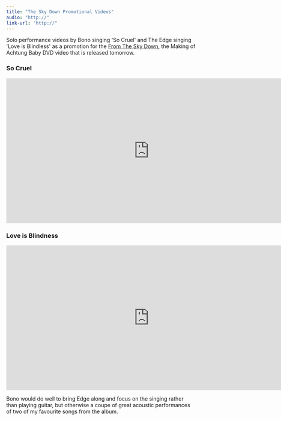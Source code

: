 ```yaml
---
title: "The Sky Down Promotional Videos"
audio: "http://"
link-url: "http://"
---
```

<p>Solo performance videos by Bono singing 'So Cruel' and The Edge singing 'Love is Blindless' as a promotion for the <a href="http://www.amazon.ca/gp/product/B005SD25WA/ref=as_li_ss_tl?ie=UTF8&tag=farawsoclos0a-20&linkCode=as2&camp=15121&creative=390961&creativeASIN=B005SD25WA">From The Sky Down</a>, the Making of Achtung Baby DVD video that is released tomorrow.</p>
<h3>So Cruel</h3>
<p><iframe width="759" height="386" src="http://www.youtube.com/embed/MBq3CgBWlx8" frameborder="0" allowfullscreen></iframe></p>
<h3>Love is Blindness</h3>
<p><iframe width="759" height="386" src="http://www.youtube.com/embed/12d-5Azr6PI" frameborder="0" allowfullscreen></iframe></p>
<p>Bono would do well to bring Edge along and focus on the singing rather than playing guitar, but otherwise a coupe of great acoustic performances of two of my favourite songs from the album.</p>
